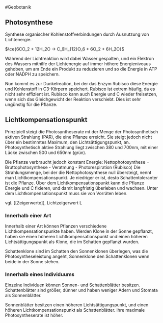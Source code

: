 #Geobotanik 

## Photosynthese

Synthese organischer Kohlenstoffverbindungen durch Ausnutzung von Lichtenergie. 

$\ce{6CO_2 + 12H_2O -> C_6H_{12}O_6 + 6O_2 + 6H_2O}$

Während der Lichtreaktion wird dabei Wasser gespalten, und ein Elektron des Wassers mithilfe der Lichtenergie auf immer höhere Energieniveaus gehoben, um am Ende ein Produkt zu reduzieren und so die Energie in ATP oder NADPH zu speichern.

Nun kommt es zur Dunkelreation, bei der das Enzym Rubisco diese Energie und Kohlenstoff in C3-Körpern speichert. Rubisco ist extrem häufig, da es nicht sehr effizient ist. Rubisco kann auch Energie und C wieder freisetzen, wenn sich das Gleichgewicht der Reaktion verschiebt. Dies ist sehr ungünstig für die Pflanze.

## Lichtkompensationspunkt

Prinzipiell steigt die Photosyntheserate mt der Menge der Photosynthetisch aktiven Strahlung (PAR), die eine Pflanze erreicht. Sie steigt jedoch nicht über ein bestimmtes Maximum, den Lichtsättigungspunkt, an. Photosynthetisch aktive Strahlung liegt zwischen 380 und 700nm, mit einer Lücke zwischen 500 und 650nm (grün).

Die Pflanze verbraucht jedoch konstant Energie: 
Nettophotosynthese = Bruttophotosynthese - Veratmung - Photorespiration (Rubisco)
Die Strahlungsmenge, bei der die Nettophotosynthese null übersteigt, nennt man Lichtkompensationspunkt. Je niedriger er ist, desto Schattentoleranter ist die Pflanze. Über dem Lichtkompensationspunkt kann die Pflanze Energie und C fixieren, und damit langfristig überleben und wachsen. Unter dem Lichtkompensationspunkt muss sie von Vorräten leben.

vgl. [[Zeigerwerte]], Lichtzeigerwert L

### Innerhalb einer Art

Innerhalb einer Art können Pflanzen verschiedene Lichtkompensationspunkte haben. Werden Klone in der Sonne gepflanzt, haben sie einen höheren Lichtkompensationspunkt und einen höheren Lichtsättigungspunkt als Klone, die im Schatten gepflanzt wurden.

Schattenklone sind im Schatten den Sonnenklonen überlegen, was die Photosyntheseleistung angeht, Sonnenklone den Schattenklonen wenn beide in der Sonne stehen. 

### Innerhalb eines Individuums

Einzelne Individuen können Sonnen- und Schattenblätter besitzen. Schattenblätter sind größer, dünner und haben weniger Adern und Stomata als Sonnenblätter.

Sonnenblätter besitzen einen höheren Lichtsättigungspunkt, und einen höheren Lichtkompensationspunkt als Schattenblätter. Ihre maximale Photosyntheserate ist höher.